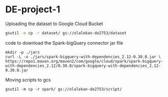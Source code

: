 # DE-project-1

Uploading the dataset to Google Cloud Bucket
```bash
gsutil -m cp -r dataset/ gs://olalekan-de2753/dataset
```
code to download the Spark-bigQuery connector jar file

```
mkdir -p ./jars
curl -L -o ./jars/spark-bigquery-with-dependencies_2.12-0.30.0.jar \
https://repo1.maven.org/maven2/com/google/cloud/spark/spark-bigquery-with-dependencies_2.12/0.30.0/spark-bigquery-with-dependencies_2.12-0.30.0.jar

```

Moving scripts to gcs

```
gsutil -m cp -r spark/ gs://olalekan-de2753/script/
```
